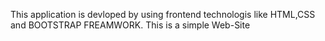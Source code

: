 This application is devloped by using frontend technologis like HTML,CSS and BOOTSTRAP FREAMWORK.
This is a simple Web-Site 
